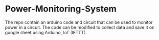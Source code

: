 # Power-Monitoring-System
The repo contain an arduino code and circuit that can be used to monitor power in a circuit. The code can be modified to collect data and save it on google sheet using Arduino, IoT (IFTTT). 
